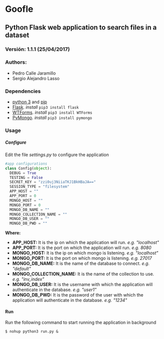# Goofle
## Python Flask web application to search files in a dataset
### Versión: 1.1.1 (25/04/2017)
### Authors:
- Pedro Calle Jaramillo
- Sergio Alejandro Lasso

### Dependencies
- [python 3](https://www.python.org/) and [pip](https://pip.pypa.io/en/stable/installing/)
- [Flask](http://flask.pocoo.org/). _install_ ```pip3 install flask```
- [WTForms](https://wtforms.readthedocs.io/en/latest/). _install_ ```pip3 install WTForms```
- [PyMongo](https://api.mongodb.com/python/current/). _install_ ```pip3 install pymongo```

### Usage
##### Configure
Edit the file _settings.py_ to configure the application

``` python
#app configurations
class Config(object):
  DEBUG = True
  TESTING = False
  SECRET_KEY = "zzi0uj3NiiaTKJ1BkHBaJA=="
  SESSION_TYPE = "filesystem"
  APP_HOST = ""
  APP_PORT = 0
  MONGO_HOST = ""
  MONGO_PORT = 0
  MONGO_DB_NAME = ""
  MONGO_COLLECTION_NAME = ""
  MONGO_DB_USER = ""
  MONGO_DB_PWD = ""
```

**Where:**

- **APP_HOST:** It is the ip on which the application will run. _e.g. "localhost"_
- **APP_PORT:** It is the port on which the application will run. _e.g. 8080_
- **MONGO_HOST:** It is the ip on which mongo is listening.  _e.g. "localhost"_
- **MONGO_PORT:** It is the port on which mongo is listening.  _e.g. 27017_
- **MONGO_DB_NAME:** It is the name of the database to connect.  _e.g. "default"_
- **MONGO_COLLECTION_NAME:** It is the name of the collection to use.  _e.g. "inv_index"_
- **MONGO_DB_USER:** It is the username with which the application will authenticate in the database. _e.g. "user1"_
- **MONGO_DB_PWD:** It is the password of the user with which the application will authenticate in the database. _e.g. "1234"_

#### Run
Run the following command to start running the application in background

    $ nohup python3 run.py &
